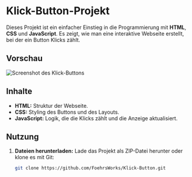 # Klick-Button-Projekt

Dieses Projekt ist ein einfacher Einstieg in die Programmierung mit **HTML**, **CSS** und **JavaScript**. Es zeigt, wie man eine interaktive Webseite erstellt, bei der ein Button Klicks zählt.

## Vorschau
![Screenshot des Klick-Buttons](https://via.placeholder.com/800x400.png?text=Projekt-Screenshot)

## Inhalte
- **HTML:** Struktur der Webseite.
- **CSS:** Styling des Buttons und des Layouts.
- **JavaScript:** Logik, die die Klicks zählt und die Anzeige aktualisiert.

## Nutzung
1. **Dateien herunterladen:** Lade das Projekt als ZIP-Datei herunter oder klone es mit Git:
   ```bash
   git clone https://github.com/FoehrsWorks/Klick-Button.git
